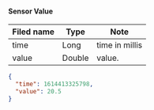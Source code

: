 #### Sensor Value

Filed name | Type | Note
------------ | ------------- | -------------
time | Long | time in millis
value | Double | value.

```json
{
  "time": 1614413325798,
  "value": 20.5
}

```
